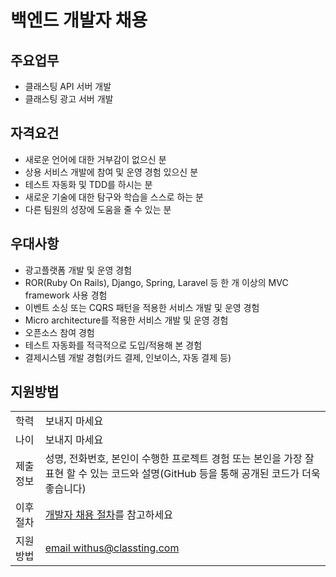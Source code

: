 # 백엔드 개발자 채용

## 주요업무

* 클래스팅 API 서버 개발
* 클래스팅 광고 서버 개발

## 자격요건

* 새로운 언어에 대한 거부감이 없으신 분
* 상용 서비스 개발에 참여 및 운영 경험 있으신 분
* 테스트 자동화 및 TDD를 하시는 분
* 새로운 기술에 대한 탐구와 학습을 스스로 하는 분
* 다른 팀원의 성장에 도움을 줄 수 있는 분

## 우대사항

* 광고플랫폼 개발 및 운영 경험
* ROR(Ruby On Rails), Django, Spring, Laravel 등 한 개 이상의 MVC framework 사용 경험
* 이벤트 소싱 또는 CQRS 패턴을 적용한 서비스 개발 및 운영 경험
* Micro architecture를 적용한 서비스 개발 및 운영 경험
* 오픈소스 참여 경험
* 테스트 자동화를 적극적으로 도입/적용해 본 경험
* 결제시스템 개발 경험(카드 결제, 인보이스, 자동 결제 등)

## 지원방법

|     |            |
|-----|------------|
| 학력 | 보내지 마세요 |
| 나이 | 보내지 마세요 |
| 제출 정보 | 성명, 전화번호, 본인이 수행한 프로젝트 경험 또는 본인을 가장 잘 표현 할 수 있는 코드와 설명(GitHub 등을 통해 공개된 코드가 더욱 좋습니다) |
| 이후 절차	| [개발자 채용 절차](/README.md#recruit-process)를 참고하세요 |
| 지원방법 | [email withus@classting.com](mailto:withus@classting.com) |
